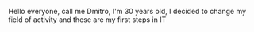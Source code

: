 Hello everyone, call me Dmitro, I'm 30 years old, I decided to change my field of activity and these are my first steps in IT
